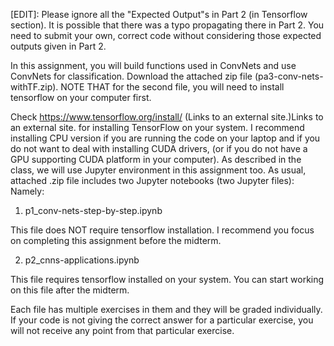 [EDIT]: Please ignore all the "Expected Output"s in Part 2 (in Tensorflow section). It is possible that there was a typo propagating there in Part 2. You need to submit your own, correct code without considering those expected outputs given in Part 2. 

In this assignment, you will build functions used in ConvNets and use ConvNets for classification. Download the attached zip file (pa3-conv-nets-withTF.zip). NOTE THAT for the second file, you will need to install tensorflow on your computer first.

Check https://www.tensorflow.org/install/ (Links to an external site.)Links to an external site. for installing TensorFlow on your system.
I recommend installing CPU version if you are running the code on your laptop and if you do not want to deal with installing CUDA drivers, (or if you do not have a GPU supporting CUDA platform in your computer).
As described in the class, we will use Jupyter environment in this assignment too. As usual, attached .zip file includes two Jupyter notebooks (two Jupyter files): Namely:

1) p1_conv-nets-step-by-step.ipynb

This file does NOT require tensorflow installation. I recommend you focus on completing this assignment before the midterm.

2) p2_cnns-applications.ipynb

This file requires tensorflow installed on your system. You can start working on this file after the midterm. 

 

Each file has multiple exercises in them and they will be graded individually.
If your code is not giving the correct answer for a particular exercise, you will not receive any point from that particular exercise.
